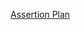 [Assertion Plan](https://docs.google.com/spreadsheets/d/1Pmjgl4Q3OjrIWzyqNQx5FHgiLLHnyqujh7B0n7PLdU8/edit?gid=0#gid=0)
